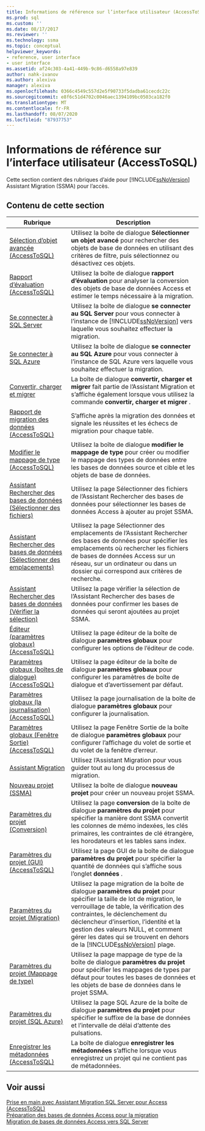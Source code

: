```yaml
---
title: Informations de référence sur l’interface utilisateur (AccessToSQL) | Microsoft Docs
ms.prod: sql
ms.custom: ''
ms.date: 08/17/2017
ms.reviewer: ''
ms.technology: ssma
ms.topic: conceptual
helpviewer_keywords:
- reference, user interface
- user interface
ms.assetid: af24c303-4a41-449b-9c86-d6558a97e839
author: nahk-ivanov
ms.author: alexiva
manager: alexiva
ms.openlocfilehash: 0366c4549c557d2e5f90733f5dadba61cecdc22c
ms.sourcegitcommit: e8f6c51d4702c0046aec1394109bc0503ca182f0
ms.translationtype: MT
ms.contentlocale: fr-FR
ms.lasthandoff: 08/07/2020
ms.locfileid: "87937753"
---
```

# <a name="user-interface-reference-accesstosql"></a>Informations de référence sur l’interface utilisateur (AccessToSQL)
Cette section contient des rubriques d’aide pour [!INCLUDE[ssNoVersion](../../includes/ssnoversion-md.md)] Assistant Migration (SSMA) pour l’accès.  
  
## <a name="in-this-section"></a>Contenu de cette section  
  
|Rubrique|Description|  
|---------|---------------|  
|[Sélection d’objet avancée &#40;AccessToSQL&#41;](../../ssma/access/advanced-object-selection-accesstosql.md)|Utilisez la boîte de dialogue **Sélectionner un objet avancé** pour rechercher des objets de base de données en utilisant des critères de filtre, puis sélectionnez ou désactivez ces objets.|  
|[Rapport d’évaluation &#40;AccessToSQL&#41;](../../ssma/access/assessment-report-accesstosql.md)|Utilisez la boîte de dialogue **rapport d’évaluation** pour analyser la conversion des objets de base de données Access et estimer le temps nécessaire à la migration.|  
|[Se connecter à SQL Server](https://msdn.microsoft.com/ceb77a97-d6d5-4a92-90a6-342e97d12b54)|Utilisez la boîte de dialogue **se connecter au SQL Server** pour vous connecter à l’instance de [!INCLUDE[ssNoVersion](../../includes/ssnoversion-md.md)] vers laquelle vous souhaitez effectuer la migration.|  
|[Se connecter à SQL Azure](connect-to-azure-sql-db-accesstosql.md)|Utilisez la boîte de dialogue **se connecter au SQL Azure** pour vous connecter à l’instance de SQL Azure vers laquelle vous souhaitez effectuer la migration.|  
|[Convertir, charger et migrer](https://msdn.microsoft.com/4ec83e96-88a5-4b7b-8d5a-f3429d9a936b)|La boîte de dialogue **convertir, charger et migrer** fait partie de l’Assistant Migration et s’affiche également lorsque vous utilisez la commande **convertir, charger et migrer** .|  
|[Rapport de migration des données &#40;AccessToSQL&#41;](../../ssma/access/data-migration-report-accesstosql.md)|S’affiche après la migration des données et signale les réussites et les échecs de migration pour chaque table.|  
|[Modifier le mappage de type &#40;AccessToSQL&#41;](../../ssma/access/edit-type-mapping-accesstosql.md)|Utilisez la boîte de dialogue **modifier le mappage de type** pour créer ou modifier le mappage des types de données entre les bases de données source et cible et les objets de base de données.|  
|[Assistant Rechercher des bases de données (Sélectionner des fichiers)](https://msdn.microsoft.com/2f574a34-4bab-40a4-89a8-ad4907ffc3fd)|Utilisez la page Sélectionner des fichiers de l’Assistant Rechercher des bases de données pour sélectionner les bases de données Access à ajouter au projet SSMA.|  
|[Assistant Rechercher des bases de données (Sélectionner des emplacements)](https://msdn.microsoft.com/00b2d32a-998b-47a7-b25c-589b5bd6777a)|Utilisez la page Sélectionner des emplacements de l’Assistant Rechercher des bases de données pour spécifier les emplacements où rechercher les fichiers de bases de données Access sur un réseau, sur un ordinateur ou dans un dossier qui correspond aux critères de recherche.|  
|[Assistant Rechercher des bases de données (Vérifier la sélection)](https://msdn.microsoft.com/62e20e03-50cc-4ac8-8072-524d194d2ec3)|Utilisez la page vérifier la sélection de l’Assistant Rechercher des bases de données pour confirmer les bases de données qui seront ajoutées au projet SSMA.|  
|[Éditeur &#40;paramètres globaux&#41; &#40;AccessToSQL&#41;](../../ssma/access/global-settings-editor-accesstosql.md)|Utilisez la page éditeur de la boîte de dialogue **paramètres globaux** pour configurer les options de l’éditeur de code.|  
|[Paramètres globaux &#40;boîtes de dialogue&#41; &#40;AccessToSQL&#41;](../../ssma/access/global-settings-dialogs-accesstosql.md)|Utilisez la page éditeur de la boîte de dialogue **paramètres globaux** pour configurer les paramètres de boîte de dialogue et d’avertissement par défaut.|  
|[Paramètres globaux &#40;la journalisation&#41; &#40;AccessToSQL&#41;](../../ssma/access/global-settings-logging-accesstosql.md)|Utilisez la page journalisation de la boîte de dialogue **paramètres globaux** pour configurer la journalisation.|  
|[Paramètres globaux &#40;Fenêtre Sortie&#41; &#40;AccessToSQL&#41;](../../ssma/access/global-settings-output-window-accesstosql.md)|Utilisez la page Fenêtre Sortie de la boîte de dialogue **paramètres globaux** pour configurer l’affichage du volet de sortie et du volet de la fenêtre d’erreur.|  
|[Assistant Migration](migration-wizard-accesstosql.md)|Utilisez l’Assistant Migration pour vous guider tout au long du processus de migration.|  
|[Nouveau projet (SSMA)](https://msdn.microsoft.com/ca294f6d-eeb5-42ca-9306-156281a3f0f3)|Utilisez la boîte de dialogue **nouveau projet** pour créer un nouveau projet SSMA.|  
|[Paramètres du projet (Conversion)](https://msdn.microsoft.com/bcebc635-c638-4ddb-924c-b9ccfef86388)|Utilisez la page **conversion** de la boîte de dialogue **paramètres du projet** pour spécifier la manière dont SSMA convertit les colonnes de mémo indexées, les clés primaires, les contraintes de clé étrangère, les horodateurs et les tables sans index.|  
|[Paramètres du projet &#40;GUI&#41; &#40;AccessToSQL&#41;](../../ssma/access/project-settings-gui-accesstosql.md)|Utilisez la page GUI de la boîte de dialogue **paramètres du projet** pour spécifier la quantité de données qui s’affiche sous l’onglet **données** .|  
|[Paramètres du projet (Migration)](https://msdn.microsoft.com/4caebc9c-8680-4b99-a8fa-89c43161c95d)|Utilisez la page migration de la boîte de dialogue **paramètres du projet** pour spécifier la taille de lot de migration, le verrouillage de table, la vérification des contraintes, le déclenchement du déclencheur d’insertion, l’identité et la gestion des valeurs NULL, et comment gérer les dates qui se trouvent en dehors de la [!INCLUDE[ssNoVersion](../../includes/ssnoversion-md.md)] plage.|  
|[Paramètres du projet (Mappage de type)](https://msdn.microsoft.com/b87b9683-abed-4677-8c50-18bdba704655)|Utilisez la page mappage de type de la boîte de dialogue **paramètres du projet** pour spécifier les mappages de types par défaut pour toutes les bases de données et les objets de base de données dans le projet SSMA.|  
|[Paramètres du projet (SQL Azure)](https://msdn.microsoft.com/bbb8a204-d0e4-4f0b-9709-271feb1f136e)|Utilisez la page SQL Azure de la boîte de dialogue **paramètres du projet** pour spécifier le suffixe de la base de données et l’intervalle de délai d’attente des pulsations.|  
|[Enregistrer les métadonnées &#40;AccessToSQL&#41;](../../ssma/access/save-metadata-accesstosql.md)|La boîte de dialogue **enregistrer les métadonnées** s’affiche lorsque vous enregistrez un projet qui ne contient pas de métadonnées.|  
  
## <a name="see-also"></a>Voir aussi  
[Prise en main avec Assistant Migration SQL Server pour Access &#40;AccessToSQL&#41;](../../ssma/access/getting-started-with-sql-server-migration-assistant-for-access-accesstosql.md)  
[Préparation des bases de données Access pour la migration](preparing-access-databases-for-migration-accesstosql.md)  
[Migration de bases de données Access vers SQL Server](migrating-access-databases-to-sql-server-azure-sql-db-accesstosql.md)  
  
